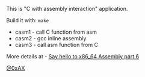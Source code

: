 This is "C with assembly interaction" application.

Build it with: `make`

  * casm1 - call C function from asm
  * casm2 - gcc inline assembly
  * casm3 - call asm function from C

More details at - [Say hello to x86_64 Assembly part 6](http://0xax.github.io/blog/2014/12/01/say-hello-to-x86_64-assembly-part-8/)

[@0xAX](http://twitter.com/0xAX)

